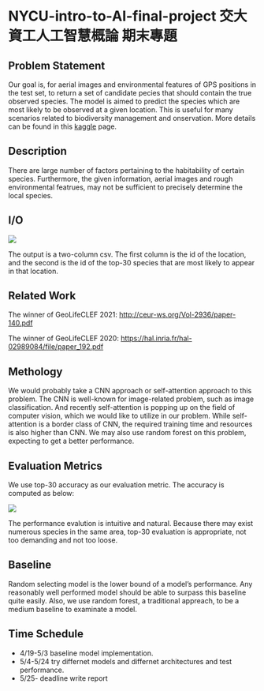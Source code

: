 # NYCU-intro-to-AI-final-project 交大資工人工智慧概論 期末專題

## Problem Statement
Our goal is, for aerial images and environmental features of GPS positions in the test set, to return a set of candidate pecies that should contain the true observed species. The model is aimed to predict the species which are most likely to be observed at a given location. This is useful for many scenarios related to biodiversity management and onservation. More details can be found in this [kaggle](https://www.kaggle.com/competitions/geolifeclef-2022-lifeclef-2022-fgvc9/overview) page.

## Description
There are large number of factors pertaining to the habitability of certain species. Furthermore, the given information, aerial images and rough environmental featrues, may not be sufficient to precisely determine the local species.

## I/O
![](https://raw.githubusercontent.com/maximiliense/GLC/master/images/patches_sample_FR.jpg)

The output is a two-column csv. The first column is the id of the location, and the second is the id of the top-30 species that are most likely to appear in that location.

## Related Work
The winner of GeoLifeCLEF 2021: http://ceur-ws.org/Vol-2936/paper-140.pdf

The winner of GeoLifeCLEF 2020: https://hal.inria.fr/hal-02989084/file/paper_192.pdf

## Methology
We would probably take a CNN approach or self-attention approach to this problem. The CNN is well-known for image-related problem, such as image classification. And recently self-attention is popping up on the field of computer vision, which we would like to utilize in our problem. While self-attention is a border class of CNN, the required training time and resources is also higher than CNN. We may also use random forest on this problem, expecting to get a better performance.


## Evaluation Metrics

We use top-30 accuracy as our evaluation metric. The accuracy is computed as below:

![](https://i.imgur.com/wTSEYpF.png)

The performance evalution is intuitive and natural. Because there may exist 
numerous species in the same area, top-30 evaluation is appropriate, not too demanding and not too loose.

## Baseline
Random selecting model is the lower bound of a model’s performance. Any reasonably well performed model should be able to surpass this baseline quite easily. Also, we use random forest, a traditional appreach, to be a medium baseline to examinate a model.

## Time Schedule
- 4/19-5/3 baseline model implementation.
- 5/4-5/24 try differnet models and differnet architectures and test performance.
- 5/25- deadline write report
